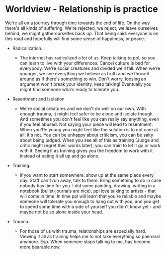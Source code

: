 # Worldview - Relationship is practice

We're all on a journey through time towards the end of life. On the way there's all kinds of suffering. We're rejected, we reject, we leave ourselves behind, we might gatherourselfes back up. That being said: everyone is on this road and hopefully will find some sense of happiness, or peace. 

* Radicalization.
  * The internet has radicalized a lot of us.
Keep talking to ppl, so you can learn to live with your differences. Cancel culture is bad for everybody. We're social creatures and divided we'll fall. When we're younger, we see everything we believe as truth and we throw it around as if there's something to win. Don't worry, loosing an argument won't break your identity, keep talking! Eventually you might find someone who's ready to tolerate you.

* Resentment and Isolation
  * We're social creatures and we don't do well on our own. With enough trauma, it might feel safer to be alone and isolate though. And sometimes you don't feel like you can really say anything, even if you feel abused. Not saying your piece will lead to resentment. When you'Re young you might feel like the solution is to not care at all, it's not. You can be unhappy about criticism, you can be salty about being judged. When you see all of this as training (Judge and critic might regret their words later), you can train to let it go or work with it. Seeing it as training gives you the freedom to work with it instead of eating it all up and go alone.

* Training.
  * if you want to start somewhere: show up at the same place every day. Staff can't run away, talk to them. Bring something to do in case nobody has time for you. I did some painting, drawing, writing in a notebook (bullet-journals are nice), ppl love talking to artists - that will come in time.
In time ppl will learn that you're reliable and maybe someone will tolerate you enough to hang out with you, and you get to spend some time with a side of yourself you didn't know yet - and maybe not be so alone inside your head.

* Trauma. 
  * For those of us with trauma, relationships are especially hard. Viewing it all as training helps me to not take everything so paeronal anymore. Esp. When someone stops talking to me, has become more bearable now. 
